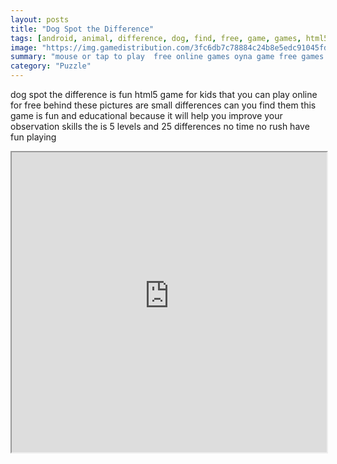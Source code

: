 ```yaml
---
layout: posts
title: "Dog Spot the Difference"
tags: [android, animal, difference, dog, find, free, game, games, html5, kids, mobile, new, differences, free, online, games, oyna, game, free, games, play, play, games]
image: "https://img.gamedistribution.com/3fc6db7c78884c24b8e5edc91045fdee-512x384.jpeg"
summary: "mouse or tap to play  free online games oyna game free games play play games"
category: "Puzzle"
---
```


dog spot the difference is fun html5 game for kids that you can play online for free behind these pictures are small differences can you find them this game is fun and educational because it will help you improve your observation skills the is 5 levels and 25 differences no time no rush have fun playing

<iframe width="100%" height="480px;" src="https://html5.gamedistribution.com/3fc6db7c78884c24b8e5edc91045fdee/"></iframe>